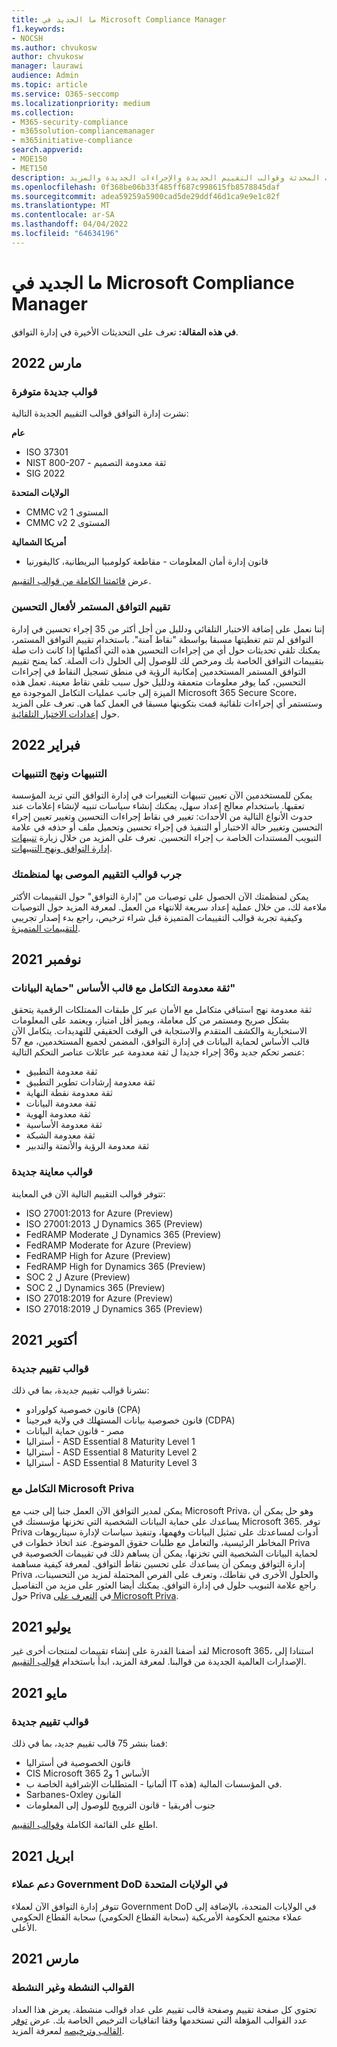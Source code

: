 ```yaml
---
title: ما الجديد في Microsoft Compliance Manager
f1.keywords:
- NOCSH
ms.author: chvukosw
author: chvukosw
manager: laurawi
audience: Admin
ms.topic: article
ms.service: O365-seccomp
ms.localizationpriority: medium
ms.collection:
- M365-security-compliance
- m365solution-compliancemanager
- m365initiative-compliance
search.appverid:
- MOE150
- MET150
description: تعرف على الجديد في "إدارة التوافق" وما هو جديد. اقرأ حول التقييمات المحدثة وقوالب التقييم الجديدة والإجراءات الجديدة والمزيد.
ms.openlocfilehash: 0f368be06b33f485ff687c998615fb8578845daf
ms.sourcegitcommit: adea59259a5900cad5de29ddf46d1ca9e9e1c82f
ms.translationtype: MT
ms.contentlocale: ar-SA
ms.lasthandoff: 04/04/2022
ms.locfileid: "64634196"
---
```

# <a name="whats-new-in-microsoft-compliance-manager"></a>ما الجديد في Microsoft Compliance Manager

**في هذه المقالة:** تعرف على التحديثات الأخيرة في إدارة التوافق.

## <a name="march-2022"></a>مارس 2022

### <a name="new-templates-available"></a>قوالب جديدة متوفرة

نشرت إدارة التوافق قوالب التقييم الجديدة التالية:

**عام**
- ISO 37301
- NIST 800-207 - ثقة معدومة التصميم
- SIG 2022

**الولايات المتحدة**
- CMMC v2 المستوى 1
- CMMC v2 المستوى 2

**أمريكا الشمالية**
- قانون إدارة أمان المعلومات - مقاطعة كولومبيا البريطانية، كاليفورنيا

عرض [قائمتنا الكاملة من قوالب التقييم](compliance-manager-templates-list.md).

### <a name="continuous-compliance-assessment-of-improvement-actions"></a>تقييم التوافق المستمر لأفعال التحسين

إننا نعمل على إضافة الاختبار التلقائي ودلليل من أجل أكثر من 35 إجراء تحسين في إدارة التوافق لم تتم تغطيتها مسبقا بواسطة "نقاط آمنة". باستخدام تقييم التوافق المستمر، يمكنك تلقي تحديثات حول أي من إجراءات التحسين هذه التي أكملتها إذا كانت ذات صلة بتقييمات التوافق الخاصة بك ومرخص لك للوصول إلى الحلول ذات الصلة. كما يمنح تقييم التوافق المستمر المستخدمين إمكانية الرؤية في منطق تسجيل النقاط في إجراءات التحسين، كما يوفر معلومات متعمقة ودلليل حول سبب تلقي نقاط معينة. تعمل هذه الميزة إلى جانب عمليات التكامل الموجودة مع Microsoft 365 Secure Score، وستستمر أي إجراءات تلقائية قمت بتكوينها مسبقا في العمل كما هي. تعرف على المزيد حول [إعدادات الاختبار التلقائية](compliance-manager-setup.md#set-up-automated-testing).

## <a name="february-2022"></a>فبراير 2022

### <a name="alerts-and-alert-policies"></a>التنبيهات ونهج التنبيهات

يمكن للمستخدمين الآن تعيين تنبيهات التغييرات في إدارة التوافق التي تريد المؤسسة تعقبها. باستخدام معالج إعداد سهل، يمكنك إنشاء سياسات تنبيه لإنشاء إعلامات عند حدوث الأنواع التالية من الأحداث: تغيير في نقاط إجراءات التحسين وتغيير تعيين إجراء التحسين وتغيير حالة الاختبار أو التنفيذ في إجراء تحسين وتحميل ملف أو حذفه في علامة التبويب المستندات الخاصة ب إجراء التحسين. تعرف على المزيد من خلال زيارة [تنبيهات إدارة التوافق ونهج التنبيهات](compliance-manager-alert-policies.md).

### <a name="try-recommended-assessment-templates-for-your-organization"></a>جرب قوالب التقييم الموصى بها لمنظمتك

يمكن لمنظمتك الآن الحصول على توصيات من "إدارة التوافق" حول التقييمات الأكثر ملاءمة لك، من خلال عملية إعداد سريعة للانتهاء من العمل. لمعرفة المزيد حول التوصيات وكيفية تجربة قوالب التقييمات المتميزة قبل شراء ترخيص، راجع بدء إصدار تجريبي [للتقييمات المتميزة](compliance-manager-setup.md#start-a-premium-assessments-trial).

## <a name="november-2021"></a>نوفمبر 2021

### <a name="zero-trust-integration-for-the-data-protection-baseline-template"></a>ثقة معدومة التكامل مع قالب الأساس "حماية البيانات"

ثقة معدومة نهج استباقي متكامل مع الأمان عبر كل طبقات الممتلكات الرقمية يتحقق بشكل صريح ومستمر من كل معاملة، ويميز أقل امتياز، ويعتمد على المعلومات الاستخبارية والكشف المتقدم والاستجابة في الوقت الحقيقي للتهديدات. يتكامل الآن قالب الأساس لحماية البيانات في إدارة التوافق، المضمن لجميع المستخدمين، مع 57 عنصر تحكم جديد و36 إجراء جديدا ل ثقة معدومة عبر عائلات عناصر التحكم التالية:

- ثقة معدومة التطبيق
- ثقة معدومة إرشادات تطوير التطبيق
- ثقة معدومة نقطة النهاية
- ثقة معدومة البيانات
- ثقة معدومة الهوية
- ثقة معدومة الأساسية
- ثقة معدومة الشبكة
- ثقة معدومة الرؤية والأتمتة والتدبير

### <a name="new-preview-templates"></a>قوالب معاينة جديدة

تتوفر قوالب التقييم التالية الآن في المعاينة:

- ISO 27001:2013 for Azure (Preview)
- ISO 27001:2013 ل Dynamics 365 (Preview)
- FedRAMP Moderate ل Dynamics 365 (Preview)
- FedRAMP Moderate for Azure (Preview)
- FedRAMP High for Azure (Preview)
- FedRAMP High for Dynamics 365 (Preview)
- SOC 2 ل Azure (Preview)
- SOC 2 ل Dynamics 365 (Preview)
- ISO 27018:2019 for Azure (Preview)
- ISO 27018:2019 ل Dynamics 365 (Preview)

## <a name="october-2021"></a>أكتوبر 2021

### <a name="new-assessment-templates"></a>قوالب تقييم جديدة

نشرنا قوالب تقييم جديدة، بما في ذلك:

- قانون خصوصية كولورادو (CPA)
- قانون خصوصية بيانات المستهلك في ولاية فيرجينا (CDPA)
- مصر - قانون حماية البيانات
- أستراليا - ASD Essential 8 Maturity Level 1
- أستراليا - ASD Essential 8 Maturity Level 2
- أستراليا - ASD Essential 8 Maturity Level 3

### <a name="integration-with-microsoft-priva"></a>التكامل مع Microsoft Priva

يمكن لمدير التوافق الآن العمل جنبا إلى جنب مع Microsoft Priva، وهو حل يمكن أن يساعدك على حماية البيانات الشخصية التي تخزنها مؤسستك في Microsoft 365. توفر Priva أدوات لمساعدتك على تمثيل البيانات وفهمها، وتنفيذ سياسات لإدارة سيناريوهات المخاطر الرئيسية، والتعامل مع طلبات حقوق الموضوع. عند اتخاذ خطوات في Priva لحماية البيانات الشخصية التي تخزنها، يمكن أن يساهم ذلك في تقييمات الخصوصية في إدارة التوافق ويمكن أن يساعدك على تحسين نقاط التوافق. لمعرفة كيفية مساهمة Priva والحلول الأخرى في نقاطك، وتعرف على الفرص المحتملة لمزيد من التحسينات، راجع علامة التبويب حلول في إدارة التوافق. يمكنك أيضا العثور على مزيد من التفاصيل حول Priva في [التعرف على Microsoft Priva](/privacy/priva).

## <a name="july-2021"></a>يوليو 2021

لقد أضفنا القدرة على إنشاء تقييمات لمنتجات أخرى غير Microsoft 365، استنادا إلى الإصدارات العالمية الجديدة من قوالبنا. لمعرفة المزيد، ابدأ باستخدام [قوالب التقييم](compliance-manager-templates.md).

## <a name="may-2021"></a>مايو 2021

### <a name="new-assessment-templates"></a>قوالب تقييم جديدة

قمنا بنشر 75 قالب تقييم جديد، بما في ذلك:
- قانون الخصوصية في أستراليا
- CIS Microsoft 365 الأساس 1 و2
- ألمانيا - المتطلبات الإشرافية الخاصة ب IT في المؤسسات المالية (هذه.
- Sarbanes-Oxley القانون
- جنوب أفريقيا - قانون الترويج للوصول إلى المعلومات

اطلع على القائمة الكاملة [وقوالب التقييم](compliance-manager-templates-list.md).

## <a name="april-2021"></a>2021 ابريل

### <a name="support-for-us-government-dod-customers"></a>دعم عملاء Government DoD في الولايات المتحدة

تتوفر إدارة التوافق الآن لعملاء Government DoD في الولايات المتحدة، بالإضافة إلى عملاء مجتمع الحكومة الأمريكية (سحابة القطاع الحكومي) سحابة القطاع الحكومي الأعلى.

## <a name="march-2021"></a>مارس 2021

### <a name="active-and-inactive-templates"></a>القوالب النشطة وغير النشطة

تحتوي كل صفحة تقييم وصفحة قالب تقييم على عداد قوالب منشطة. يعرض هذا العداد عدد القوالب المؤهلة التي تستخدمها وفقا اتفاقيات الترخيص الخاصة بك. عرض [توفر القالب وترخيصه](compliance-manager-templates.md#template-availability-and-licensing) لمعرفة المزيد.
